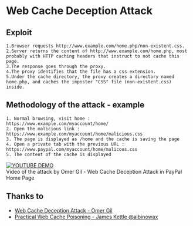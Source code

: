 # Web Cache Deception Attack

## Exploit
```
1.Browser requests http://www.example.com/home.php/non-existent.css.
2.Server returns the content of http://www.example.com/home.php, most probably with HTTP caching headers that instruct to not cache this page.
3.The response goes through the proxy.
4.The proxy identifies that the file has a css extension.
5.Under the cache directory, the proxy creates a directory named home.php, and caches the imposter "CSS" file (non-existent.css) inside.
```

## Methodology of the attack - example
```
1. Normal browsing, visit home : https://www.example.com/myaccount/home/
2. Open the malicious link : https://www.example.com/myaccount/home/malicious.css
3. The page is displayed as /home and the cache is saving the page
4. Open a private tab with the previous URL : https://www.paypal.com/myaccount/home/malicous.css
5. The content of the cache is displayed
```

[![YOUTUBE DEMO](https://img.youtube.com/vi/pLte7SomUB8/0.jpg)](https://www.youtube.com/watch?v=pLte7SomUB8)   
Video of the attack by Omer Gil - Web Cache Deception Attack in PayPal Home Page

## Thanks to
* [Web Cache Deception Attack - Omer Gil](http://omergil.blogspot.fr/2017/02/web-cache-deception-attack.html)
* [Practical Web Cache Poisoning - James Kettle @albinowax](https://portswigger.net/blog/practical-web-cache-poisoning)